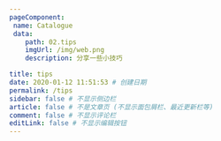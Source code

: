 ```yaml
---
pageComponent: 
 name: Catalogue 
 data: 
    path: 02.tips
    imgUrl: /img/web.png 
    description: 分享一些小技巧

title: tips
date: 2020-01-12 11:51:53 # 创建日期
permalink: /tips
sidebar: false # 不显示侧边栏
article: false # 不是文章页 (不显示面包屑栏、最近更新栏等)
comment: false # 不显示评论栏
editLink: false # 不显示编辑按钮
---
```


